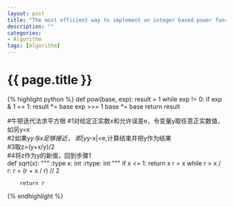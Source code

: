 ```yaml
---
layout: post
title: "The most efficient way to implement an integer based power function pow(int, int)"
description: ""
categories: 
- Algorithm 
tags: [Algorithm]
---
```

{{ page.title }}
================

{% highlight python %}
def pow(base, exp):
        result = 1
        while exp != 0:
                if exp & 1 == 1:
                        result *= base
                exp >>= 1
                base *= base
        return result


#牛顿迭代法求平方根
#1对给定正实数x和允许误差e，令变量y取任意正实数值，如另y=x   
#2如果y*y与x足够接近， 即|y*y-x|<e,计算结束并把y作为结果   
#3取z=(y+x/y)/2   
#4将z作为y的新值，回到步骤1   
def sqrt(x):
	"""
        :type x: int
        :rtype: int
        """
        if x <= 1:
            return x
        r = x
        while r > x / r:
            r = (r + x / r) // 2

        return r

{% endhighlight %}




